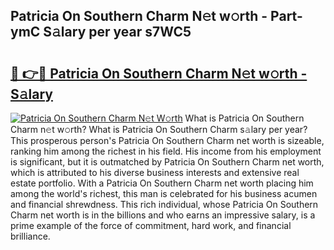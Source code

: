 ## Patricia On Southern Charm N𝚎t w𝚘rth - Part-ymC S𝚊lary per year s7WC5

# <h2><a href="http://gc1fh1.nevu.top/?p=Patricia+On+Southern+Charm">🔗 👉🔴 Patricia On Southern Charm N𝚎t w𝚘rth - S𝚊lary</a></h2>

[![Patricia On Southern Charm N𝚎t W𝚘rth](https://i.imgur.com/Oavwk0R.jpeg)](http://gc1fh1.nevu.top/?p=Patricia+On+Southern+Charm)
What is Patricia On Southern Charm n𝚎t w𝚘rth? What is Patricia On Southern Charm s𝚊lary per year?
This prosperous person's Patricia On Southern Charm net worth is sizeable, ranking him among the richest in his field. His income from his employment is significant, but it is outmatched by Patricia On Southern Charm net worth, which is attributed to his diverse business interests and extensive real estate portfolio. With a Patricia On Southern Charm net worth placing him among the world's richest, this man is celebrated for his business acumen and financial shrewdness. This rich individual, whose Patricia On Southern Charm net worth is in the billions and who earns an impressive salary, is a prime example of the force of commitment, hard work, and financial brilliance.
